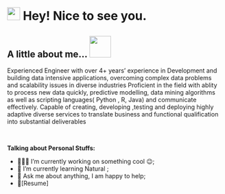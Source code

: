 <h1><img src="https://emojis.slackmojis.com/emojis/images/1531849430/4246/blob-sunglasses.gif?1531849430" width="30"/> Hey! Nice to see you.</h1>


## A little about me...  <img src="https://media.giphy.com/media/VgCDAzcKvsR6OM0uWg/giphy.gif" width="50">

Experienced Engineer with over 4+ years’ experience in Development and building data intensive applications, overcoming complex data problems and scalability  issues in diverse industries Proficient in the  field with  ablity to process new data quickly, predictive modelling, data mining algorithms as well as scripting languages( Python , R, Java) and communicate effectively. Capable of creating, developing ,testing and deploying highly adaptive diverse services to translate business and functional qualification into substantial deliverables   <br/>

<br/>

  
  
**Talking about Personal Stuffs:**

- 👨🏽‍💻 I’m currently working on something cool :wink:;
- 🌱 I’m currently learning Natural ; 
- 💬 Ask me about anything, I am happy to help;
- 📝[Resume]




